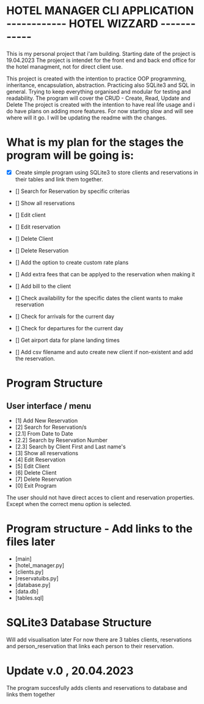 # HOTEL MANAGER CLI APPLICATION ------------ HOTEL WIZZARD ------------

This is my personal project that i'am building. Starting date of the project is 19.04.2023
The project is intendet for the front end and back end office for the hotel managment, not for direct client use. 

This project is created with the intention to practice OOP programming, inheritance, encapsulation, abstraction. Practicing also SQLite3 and SQL in general. Trying to keep everything organised and modular for testing and readability.
The program will cover the CRUD - Create, Read, Update and Delete 
The project is created with the intention to have real life usage and i do have plans on adding more features. For now starting slow and will see where will it go. I will be updating the readme with the changes.

# What is my plan for the stages the program will be going is:

- [x] Create simple program using SQLite3 to store clients and reservations in their tables and link them together. 
- [] Search for Reservation by specific criterias
- [] Show all reservations
- [] Edit client
- [] Edit reservation
- [] Delete Client
- [] Delete Reservation

- [] Add the option to create custom rate plans
- [] Add extra fees that can be applyed to the reservation when making it
- [] Add bill to the client

- [] Check availability for the specific dates the client wants to make reservation

- [] Check for arrivals for the current day
- [] Check for departures for the current day

- [] Get airport data for plane landing times

- [] Add csv filename and auto create new client if non-existent and add the reservation.

# Program Structure

## User interface / menu
- [1] Add New Reservation
- [2] Search for Reservation/s
- [2.1] From Date to Date
- [2.2] Search by Reservation Number
- [2.3] Search by Client First and Last name's
- [3] Show all reservations
- [4] Edit Reservation
- [5] Edit Client
- [6] Delete Client
- [7] Delete Reservation
- [0] Exit Program



The user should not have direct acces to client and reservation properties. Except when the correct menu option is selected.


# Program structure - Add links to the files later

- [main]
- [hotel_manager.py]
- [clients.py]
- [reservatuibs.py]
- [database.py]
- [data.db]
- [tables.sql]

# SQLite3 Database Structure

Will add visualisation later
For now there are 3 tables
clients, reservations and person_reservation that links each person to their reservation.


# Update v.0 , 20.04.2023
The program succesfully adds clients and reservations to database and links them together
